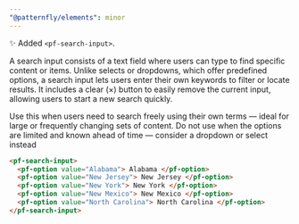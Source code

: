 ```yaml
---
"@patternfly/elements": minor
---
```


✨ Added `<pf-search-input>`.

A search input consists of a text field where users can type to find specific content or items. Unlike selects or dropdowns, which offer predefined options, a search input lets users enter their own keywords to filter or locate results. It includes a clear (×) button to easily remove the current input, allowing users to start a new search quickly.

Use this when users need to search freely using their own terms — ideal for large or frequently changing sets of content.
Do not use when the options are limited and known ahead of time — consider a dropdown or select instead

```html
<pf-search-input>
  <pf-option value="Alabama"> Alabama </pf-option>
  <pf-option value="New Jersey"> New Jersey </pf-option>
  <pf-option value="New York"> New York </pf-option>
  <pf-option value="New Mexico"> New Mexico </pf-option>
  <pf-option value="North Carolina"> North Carolina </pf-option>
</pf-search-input>
```